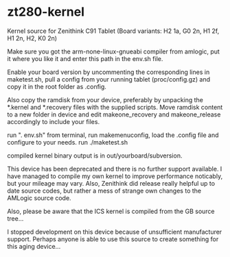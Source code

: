 zt280-kernel
============

Kernel source for Zenithink C91 Tablet (Board variants: H2 1a, G0 2n, H1 2f, H1 2n, H2, K0 2n)

Make sure you got the arm-none-linux-gnueabi compiler from amlogic, put it where you like it and enter this path in the env.sh file.

Enable your board version by uncommenting the corresponding lines in maketest.sh,
pull a config from your running tablet (proc/config.gz) and copy it in the root folder as .config.

Also copy the ramdisk from your device, preferably by unpacking the *.kernel and *.recovery files with the supplied scripts.
Move ramdisk content to a new folder in device and edit makeone_recovery and makeone_release accordingly to include your files.

run ". env.sh" from terminal,
run makemenuconfig, load the .config file and configure to your needs.
run ./maketest.sh

compiled kernel binary output is in out/yourboard/subversion.

This device has been deprecated and there is no further support available. I have managed to compile my own kernel to improve performance noticably,
but your mileage may vary. Also, Zenithink did release really helpful up to date source codes, but rather a mess of strange own changes to the AMLogic source code.

Also, please be aware that the ICS kernel is compiled from the GB source tree...

I stopped development on this device because of unsufficient manufacturer support. Perhaps anyone is able to use this source to create something for this aging device...
